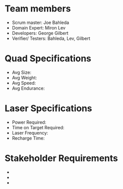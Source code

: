 # Team members
- Scrum master: Joe Bahleda
- Domain Expert: Miron Lev
- Developers: George Gilbert
- Verifier/ Testers: Bahleda, Lev, Gilbert

# Quad Specifications
- Avg Size:
- Avg Weight:
- Avg Speed:
- Avg Endurance:

# Laser Specifications
- Power Required:
- Time on Target Required:
- Laser Frequency:
- Recharge Time:

# Stakeholder Requirements
- 
-
-
